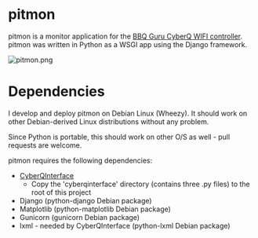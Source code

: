 pitmon
======

pitmon is a monitor application for the
[BBQ Guru CyberQ WIFI controller](http://www.thebbqguru.com).
pitmon was written in Python as a WSGI app using the Django framework.

![pitmon.png](https://raw.githubusercontent.com/scotte/pitmon/master/static/pitmon.png)

Dependencies
============

I develop and deploy pitmon on Debian Linux (Wheezy). It should work
on other Debian-derived Linux distributions without any problem.

Since Python is portable, this should work on other O/S as well - pull
requests are welcome.

pitmon requires the following dependencies:

* [CyberQInterface](https://github.com/thebrilliantidea/CyberQInterface)
    * Copy the 'cyberqinterface' directory (contains three .py files) to the root of this project
* Django (python-django Debian package)
* Matplotlib (python-matplotlib Debian package)
* Gunicorn (gunicorn Debian package)
* lxml - needed by CyberQInterface (python-lxml Debian package)
